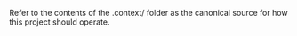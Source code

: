 Refer to the contents of the .context/ folder as the canonical source for how this project should operate.